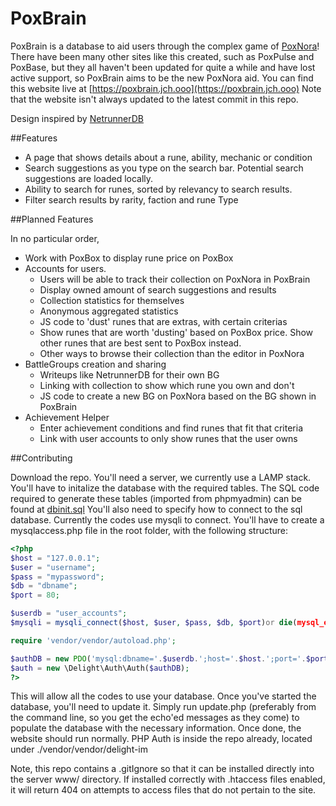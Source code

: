 # PoxBrain



PoxBrain is a database to aid users through the complex game of [PoxNora](http://www.poxnora.com)!
There have been many other sites like this created, such as PoxPulse and PoxBase, but they all haven't been updated for quite a while and have lost active support, so PoxBrain aims to be the new PoxNora aid.
You can find this website live at [https://poxbrain.jch.ooo](https://poxbrain.jch.ooo)
Note that the website isn't always updated to the latest commit in this repo.

Design inspired by [NetrunnerDB](https://netrunnerdb.com)

##Features

* A page that shows details about a rune, ability, mechanic or condition
* Search suggestions as you type on the search bar. Potential search suggestions are loaded locally.
* Ability to search for runes, sorted by relevancy to search results.
* Filter search results by rarity, faction and rune Type

##Planned Features

In no particular order,
* Work with PoxBox to display rune price on PoxBox
* Accounts for users.
  * Users will be able to track their collection on PoxNora in PoxBrain
  * Display owned amount of search suggestions and results
  * Collection statistics for themselves
  * Anonymous aggregated statistics
  * JS code to 'dust' runes that are extras, with certain criterias
  * Show runes that are worth 'dusting' based on PoxBox price. Show other runes that are best sent to PoxBox instead.
  * Other ways to browse their collection than the editor in PoxNora
* BattleGroups creation and sharing
  * Writeups like NetrunnerDB for their own BG
  * Linking with collection to show which rune you own and don't
  * JS code to create a new BG on PoxNora based on the BG shown in PoxBrain
* Achievement Helper
  * Enter achievement conditions and find runes that fit that criteria
  * Link with user accounts to only show runes that the user owns

##Contributing

Download the repo. You'll need a server, we currently use a LAMP stack. You'll have to initalize the database with the required tables. The SQL code required to generate these tables (imported from phpmyadmin) can be found at [dbinit.sql](./dbinit.sql)
You'll also need to specify how to connect to the sql database. Currently the codes use mysqli to connect. You'll have to create a mysqlaccess.php file in the root folder, with the following structure:

```php
<?php
$host = "127.0.0.1";
$user = "username";
$pass = "mypassword";
$db = "dbname";
$port = 80;

$userdb = "user_accounts";
$mysqli = mysqli_connect($host, $user, $pass, $db, $port)or die(mysql_error());

require 'vendor/vendor/autoload.php';

$authDB = new PDO('mysql:dbname='.$userdb.';host='.$host.';port='.$port.';charset=utf8mb4', $user, $pass);
$auth = new \Delight\Auth\Auth($authDB);
?>
```

This will allow all the codes to use your database.
Once you've started the database, you'll need to update it. Simply run update.php (preferably from the command line, so you get the echo'ed messages as they come) to populate the database with the necessary information.
Once done, the website should run normally. PHP Auth is inside the repo already, located under ./vendor/vendor/delight-im

Note, this repo contains a .gitIgnore so that it can be installed directly into the server www/ directory. If installed correctly with .htaccess files enabled, it will return 404 on attempts to access files that do not pertain to the site.

